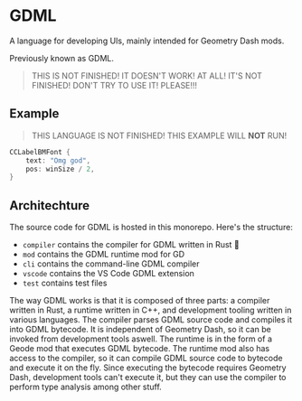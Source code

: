 # GDML

A language for developing UIs, mainly intended for Geometry Dash mods.

Previously known as GDML.

> THIS IS NOT FINISHED! IT DOESN'T WORK! AT ALL! IT'S NOT FINISHED! DON'T TRY TO USE IT! PLEASE!!!

## Example

> THIS LANGUAGE IS NOT FINISHED! THIS EXAMPLE WILL **NOT** RUN!

```dart
CCLabelBMFont {
    text: "Omg god",
    pos: winSize / 2,
}
```

## Architechture

The source code for GDML is hosted in this monorepo. Here's the structure:

 * `compiler` contains the compiler for GDML written in Rust :crab:
 * `mod` contains the GDML runtime mod for GD
 * `cli` contains the command-line GDML compiler
 * `vscode` contains the VS Code GDML extension
 * `test` contains test files

The way GDML works is that it is composed of three parts: a compiler written in Rust, a runtime written in C++, and development tooling written in various languages. The compiler parses GDML source code and compiles it into GDML bytecode. It is independent of Geometry Dash, so it can be invoked from development tools aswell. The runtime is in the form of a Geode mod that executes GDML bytecode. The runtime mod also has access to the compiler, so it can compile GDML source code to bytecode and execute it on the fly. Since executing the bytecode requires Geometry Dash, development tools can't execute it, but they can use the compiler to perform type analysis among other stuff.
